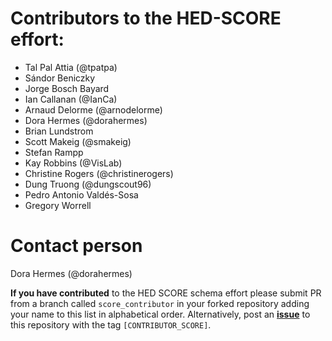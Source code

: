 # Contributors to the HED-SCORE effort:

- Tal Pal Attia (@tpatpa)
- Sándor Beniczky 
- Jorge Bosch Bayard 
- Ian Callanan (@IanCa)
- Arnaud Delorme (@arnodelorme)
- Dora Hermes (@dorahermes)
- Brian Lundstrom 
- Scott Makeig (@smakeig)
- Stefan Rampp 
- Kay Robbins (@VisLab)
- Christine Rogers (@christinerogers)
- Dung Truong (@dungscout96)
- Pedro Antonio Valdés-Sosa 
- Gregory Worrell

# Contact person
Dora Hermes (@dorahermes)

**If you have contributed** to the HED SCORE schema effort please submit PR from a
branch called `score_contributor` in your forked repository adding your name to this list in alphabetical order.
Alternatively, post an [**issue**](https://github.com/hed-standard/hed-schemas/issues) to this repository
with the tag `[CONTRIBUTOR_SCORE]`.

